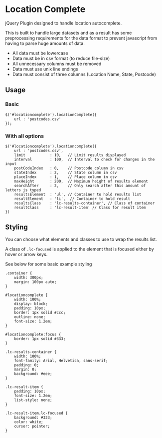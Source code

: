 Location Complete
================

jQuery Plugin designed to handle location autocomplete.

This is built to handle large datasets and as a result has some preprocessing requirements for the data format to prevent javascript from having to parse huge amounts of data.

- All data must be lowercase
- Data must be in csv format (to reduce file-size)
- All unnecessary columns must be removed
- Data must use unix line endings
- Data must consist of three columns (Location Name, State, Postcode)

## Usage

### Basic

    $('#locationcomplete').locationComplete({
        url : 'postcodes.csv'
    });


### With all options

    $('#locationcomplete').locationcomplete({
        url : 'postcodes.csv',
        limit           : 10,   // Limit results displayed
        interval        : 100,  // Interval to check for changes in the input
        postCodeIndex   : 0,    // Postcode column in csv
        stateIndex      : 2,    // State column in csv
        placeIndex      : 1,    // Place column in csv
        maxHeight       : 200,  // Maximun height of results element
        searchAfter     : 2,    // Only search after this amount of letters is typed
        resultsElement  : 'ul', // Container to hold results list
        resultElement   : 'li',  // Container to hold result
        resultsClass    : 'lc-results-container', // Class of container
        resultClass     : 'lc-result-item' // Class for result item
    })


## Styling

You can choose what elements and classes to use to wrap the results list.

A class of `.lc-focused` is applied to the element that is focused either by hover or arrow keys.

See below for some basic example styling

    .container {
        width: 300px;
        margin: 100px auto;
    }

    #locationcomplete {
        width: 100%;
        display: block;
        padding: 10px;
        border: 1px solid #ccc;
        outline: none;
        font-size: 1.2em;
    }

    #locationcomplete:focus {
        border: 1px solid #333;
    }

    .lc-results-container {
        width: 100%;
        font-family: Arial, Helvetica, sans-serif;
        padding: 0;
        margin: 0;
        background: #eee;
    }

    .lc-result-item {
        padding: 10px;
        font-size: 1.2em;
        list-style: none;
    }

    .lc-result-item.lc-focused {
        background: #333;
        color: white;
        cursor: pointer;
    }

